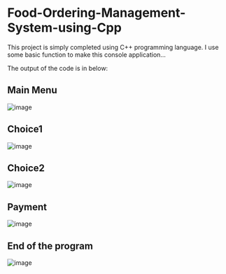 # Food-Ordering-Management-System-using-Cpp

This project is simply completed using C++ programming language.
I use some basic function to make this console application...

The output of the code is in below:
## Main Menu
![image](https://user-images.githubusercontent.com/75157104/177171570-a3cc35f1-ba12-42ab-a9a8-378fa66d705e.png)

## Choice1
![image](https://user-images.githubusercontent.com/75157104/177171686-471522c3-f4da-4230-95fd-690670bed091.png)

## Choice2
![image](https://user-images.githubusercontent.com/75157104/177171799-9afd4311-524b-4db1-9156-6eab37ec0bfc.png)

## Payment
![image](https://user-images.githubusercontent.com/75157104/177171893-848ce3bf-9c92-4b2c-b5a0-9e52dbe290d9.png)

## End of the program
![image](https://user-images.githubusercontent.com/75157104/177171941-2f414ae5-f031-4f6a-8804-dcfe7cf0f93f.png)

